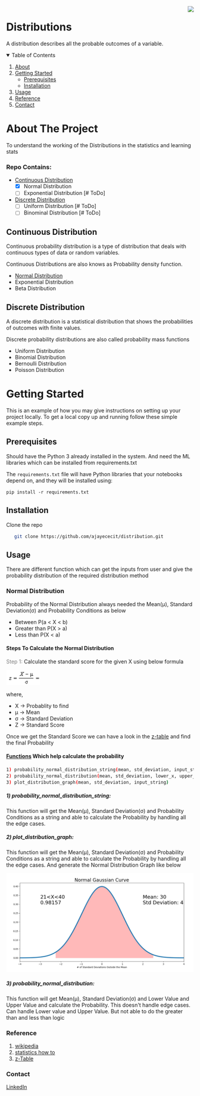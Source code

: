<img src="readme.png" align="right" />

# Distributions

A distribution describes all the probable
outcomes of a variable.

<!-- TABLE OF CONTENTS -->
<details open="open">
  <summary>Table of Contents</summary>
  <ol>
    <li><a href="#about-the-project">About</a></li>
    <li>
      <a href="#getting-started">Getting Started</a>
      <ul>
        <li><a href="#prerequisites">Prerequisites</a></li>
        <li><a href="#installation">Installation</a></li>
      </ul>
    </li>
    <li><a href="#usage">Usage</a></li>
    <li><a href="#reference">Reference</a></li>
    <li><a href="#Contact">Contact</a></li>
  </ol>
</details>

# About The Project

To understand the working of the Distributions in the statistics and learning stats

### Repo Contains:
* [Continuous Distribution](#continuous-distribution)
    - [x] Normal Distribution
    - [ ] Exponential Distribution [# ToDo]
* [Discrete Distribution](#discrete-distribution)
    - [ ] Uniform Distribution [# ToDo]
    - [ ] Binominal Distribution [# ToDo]

<!-- Definitions -->
## Continuous Distribution
Continuous probability distribution is a type 
of distribution that deals with continuous types 
of data or random variables.

Continuous  Distributions are also knows as Probability 
density function.

- [Normal Distribution](#normal-distribution)
- Exponential Distribution
- Beta Distribution

## Discrete Distribution
A discrete distribution is a statistical distribution 
that shows the probabilities of outcomes with finite values.

Discrete probability distributions are also
called probability mass functions

- Uniform Distribution
- Binomial Distribution
- Bernoulli Distribution
- Poisson Distribution

# Getting Started
This is an example of how you may give instructions on setting up your project locally.
To get a local copy up and running follow these simple example steps.

## Prerequisites

Should have the Python 3 already installed in the system.
And need the ML libraries which can be installed from requirements.txt

The `requirements.txt` file will have Python libraries that your notebooks
depend on, and they will be installed using:

```
pip install -r requirements.txt
```

## Installation

Clone the repo 
```sh
   git clone https://github.com/ajayececit/distribution.git
```

## Usage

There are different function which can get the inputs from user
and give the probability distribution of the required distribution 
method

### Normal Distribution

Probability of the Normal Distribution always needed the 
Mean(μ), Standard Deviation(σ) and Probability Conditions as below
* Between P(a < X < b)
* Greater than P(X > a)
* Less than P(X < a)

#### Steps To Calculate the Normal Distribution

<font color="Grey"> Step 1: </font>
Calculate the standard score for the given X using below formula

![equation](images/z_score.bmp)

where,
* X  &#8594; Probablity to find
* μ  &#8594; Mean
* σ  &#8594; Standard Deviation
* Z  &#8594; Standard Score

Once we get the Standard Score we can have a look in the [z-table](images/z_table.pdf) 
and find the final Probability

#### [Functions](https://github.com/ajayececit/distribution/blob/main/distributions/continious_distribution/normal_distribution.py) Which help calculate the probability
```sh
1) probability_normal_distribution_string(mean, std_deviation, input_string)
2) probability_normal_distribution(mean, std_deviation, lower_x, upper_x)
3) plot_distribution_graph(mean, std_deviation, input_string)
```
##### 1) probability_normal_distribution_string:
This function will get the Mean(μ), Standard Deviation(σ) and Probability Conditions as a string 
and able to calculate the Probability by handling all the edge cases.


##### 2) plot_distribution_graph:
This function will get the Mean(μ), Standard Deviation(σ) and Probability Conditions as a string 
and able to calculate the Probability by handling all the edge cases. And generate the Normal 
Distribution Graph like below

![alt text](images/normal_distribution.jpg)

##### 3) probability_normal_distribution:
This function will get Mean(μ), Standard Deviation(σ) and Lower Value and Upper Value and calculate 
the Probability. This doesn't handle edge cases. Can handle Lower value and Upper Value. 
But not able to do the greater than and less than logic


### Reference
1) [wikipedia](https://en.wikipedia.org/wiki/List_of_probability_distributions)
2) [statistics how to](https://www.statisticshowto.com/)
3) [z-Table](https://www.math.arizona.edu/~rsims/ma464/standardnormaltable.pdf)

### Contact
[LinkedIn](https://www.linkedin.com/in/ajay-balakumaran-0880819a/)
